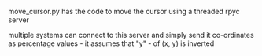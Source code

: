 move_cursor.py has the code to move the cursor using a threaded rpyc server

multiple systems can connect to this server and simply send it co-ordinates as percentage values - it assumes that "y" - of (x, y) is inverted
